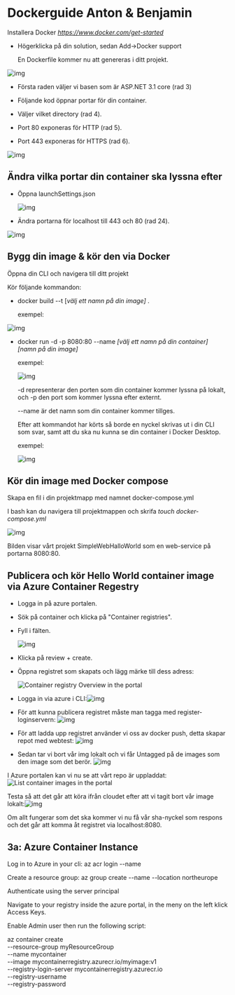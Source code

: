 



# Dockerguide Anton & Benjamin

Installera Docker *https://www.docker.com/get-started* 

* Högerklicka på din solution, sedan Add->Docker support

  En Dockerfile kommer nu att genereras i ditt projekt.

![img](https://media.discordapp.net/attachments/280760711620067330/752458331884355640/unknown.png?width=400&height=255)

* Första raden väljer vi basen som är ASP.NET 3.1 core (rad 3)

* Följande kod öppnar portar för din container.

* Väljer vilket directory (rad 4).

* Port 80 exponeras för HTTP (rad 5).

* Port 443 exponeras för HTTPS (rad 6).

![img](https://cdn.discordapp.com/attachments/280760711620067330/752506582385819708/image-20200907112353268.png)

## Ändra vilka portar din container ska lyssna efter

* Öppna launchSettings.json

  ![img](https://cdn.discordapp.com/attachments/280760711620067330/752506582385819708/image-20200907112353268.png)

* Ändra portarna för localhost till 443 och 80 (rad 24).

![img](https://cdn.discordapp.com/attachments/280760711620067330/752506587851128853/image-20200907114359729.png)



## Bygg din image & kör den via Docker

Öppna din CLI och navigera till ditt projekt

Kör följande kommandon:

* docker build --t [*välj ett namn på din image]* .

  exempel:

![img](https://cdn.discordapp.com/attachments/280760711620067330/752506589642096640/image-20200907125035428.png)

* docker run -d -p 8080:80 --name *[välj ett namn på din container]* *[namn på din image]*

  exempel: 

  ![img](https://cdn.discordapp.com/attachments/280760711620067330/752506591273811978/image-20200907125355994.png)

  -d representerar den porten som din container kommer lyssna på lokalt, och -p den port som kommer lyssna efter externt.

  --name är det namn som din container kommer tillges. 

  Efter att kommandot har körts så borde en nyckel skrivas ut i din CLI som svar, samt att du ska nu kunna se din container i Docker Desktop. 

  exempel: 

  ![img](https://cdn.discordapp.com/attachments/280760711620067330/752506591902695454/image-20200907125654256.png)

## Kör din image med  Docker compose

Skapa en fil i din projektmapp med namnet docker-compose.yml

I bash kan du navigera till projektmappen och skrifa *touch docker-compose.yml*

![img](https://cdn.discordapp.com/attachments/280760711620067330/752508920022433833/image-20200907135011276.png)

Bilden visar vårt projekt SimpleWebHalloWorld som en web-service på portarna 8080:80. 

## Publicera och kör Hello World container image via Azure Container Regestry

- Logga in på azure portalen.

- Sök på container och klicka på "Container registries".

- Fyll i fälten.

  ![img](https://cdn.discordapp.com/attachments/280760711620067330/752514170833993769/unknown.png)

  

- Klicka på review + create.

- Öppna registret som skapats och lägg märke till dess adress:

  ![Container registry Overview in the portal](https://docs.microsoft.com/en-us/azure/container-registry/media/container-registry-get-started-portal/qs-portal-05.png) 

- Logga in via azure i CLI:![img](https://media.discordapp.net/attachments/280760711620067330/752515793723588659/unknown.png)

- För att kunna publicera registret måste man tagga med register-loginservern: ![img](https://media.discordapp.net/attachments/280760711620067330/752516667984052424/unknown.png)

- För att ladda upp registret använder vi oss av docker push, detta skapar repot med webtest: ![img](https://cdn.discordapp.com/attachments/280760711620067330/752537737999024138/image-20200907151554292.png)
- Sedan tar vi bort vår img lokalt och vi får Untagged på de images som den image som det berör. ![img](https://cdn.discordapp.com/attachments/280760711620067330/752517983485820979/unknown.png)



I Azure portalen kan vi nu se att vårt repo är uppladdat: ![List container images in the portal](https://docs.microsoft.com/en-us/azure/container-registry/media/container-registry-get-started-portal/qs-portal-09.png)

Testa så att det går att köra ifrån cloudet efter att vi tagit bort vår image lokalt:![img](https://cdn.discordapp.com/attachments/280760711620067330/752519137590247474/unknown.png)

Om allt fungerar som det ska kommer vi nu få vår sha-nyckel som respons och det går att komma åt registret via localhost:8080.



## 3a: Azure Container Instance

Log in to Azure in your cli: az acr login --name <myRegistryName>

Create a resource group: az group create --name <myResourceGroup> --location northeurope

Authenticate using the server principal

Navigate to your registry inside the azure portal, in the meny on the left klick Access Keys.

Enable Admin user then run the following script:

az container create \
    --resource-group myResourceGroup \
    --name mycontainer \
    --image mycontainerregistry.azurecr.io/myimage:v1 \
    --registry-login-server mycontainerregistry.azurecr.io \
    --registry-username <servicePrincipalID> \
    --registry-password <servicePrincipalPassword>